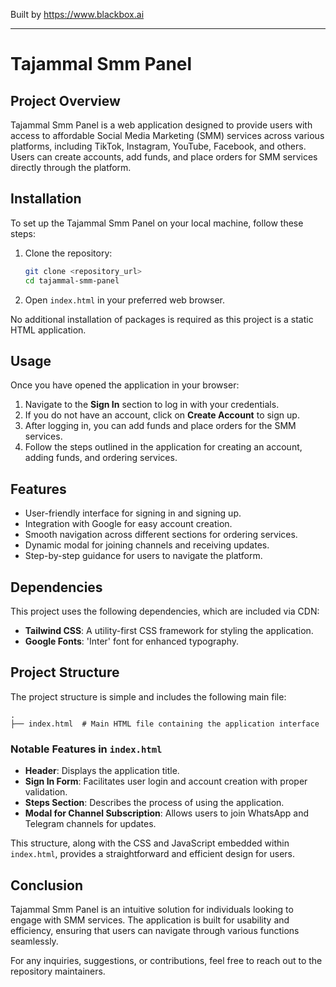 
Built by https://www.blackbox.ai

---

# Tajammal Smm Panel

## Project Overview
Tajammal Smm Panel is a web application designed to provide users with access to affordable Social Media Marketing (SMM) services across various platforms, including TikTok, Instagram, YouTube, Facebook, and others. Users can create accounts, add funds, and place orders for SMM services directly through the platform.

## Installation
To set up the Tajammal Smm Panel on your local machine, follow these steps:

1. Clone the repository:
   ```bash
   git clone <repository_url>
   cd tajammal-smm-panel
   ```

2. Open `index.html` in your preferred web browser.

No additional installation of packages is required as this project is a static HTML application.

## Usage
Once you have opened the application in your browser:

1. Navigate to the **Sign In** section to log in with your credentials.
2. If you do not have an account, click on **Create Account** to sign up.
3. After logging in, you can add funds and place orders for the SMM services.
4. Follow the steps outlined in the application for creating an account, adding funds, and ordering services.

## Features
- User-friendly interface for signing in and signing up.
- Integration with Google for easy account creation.
- Smooth navigation across different sections for ordering services.
- Dynamic modal for joining channels and receiving updates.
- Step-by-step guidance for users to navigate the platform.

## Dependencies
This project uses the following dependencies, which are included via CDN:

- **Tailwind CSS**: A utility-first CSS framework for styling the application.
- **Google Fonts**: 'Inter' font for enhanced typography.

## Project Structure
The project structure is simple and includes the following main file:

```
.
├── index.html  # Main HTML file containing the application interface
```

### Notable Features in `index.html`
- **Header**: Displays the application title.
- **Sign In Form**: Facilitates user login and account creation with proper validation.
- **Steps Section**: Describes the process of using the application.
- **Modal for Channel Subscription**: Allows users to join WhatsApp and Telegram channels for updates.

This structure, along with the CSS and JavaScript embedded within `index.html`, provides a straightforward and efficient design for users.

## Conclusion
Tajammal Smm Panel is an intuitive solution for individuals looking to engage with SMM services. The application is built for usability and efficiency, ensuring that users can navigate through various functions seamlessly.

For any inquiries, suggestions, or contributions, feel free to reach out to the repository maintainers.